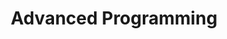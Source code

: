 ---
title: Advanced Programming
layout: auto_contents
has_children: true
nav_order: 1
parent: 12DTC
categories:
  - setup:
    category_name: First steps
    category_items:
      - setup_windows:
        item_name: Set up on Windows
        item_desc: Install VSCode, Python via scoop
        item_icon: 📦
        item_page: /classroom/setup-windows
      - setup_macos:
        item_name: Set up on macOS
        item_desc: Install VSCode, Python via Homebrew
        item_icon: 📦
        item_page: /classroom/setup-macos
      - setup_linux:
        item_name: Set up on Linux
        item_desc: Install Python via pyenv
        item_icon: 📦
        item_page: /classroom/setup-linux
      - glossary:
        item_name: Glossary
        item_icon: 📖
        item_page: /classroom/glossary
  - recap:
    category_name: Recap
    category_items:
      - intro:
        item_name: Intro
        item_desc: Revise Python from 11DIT
        item_icon: 🐍
        item_page: intro
  - oop:
    category_name: Collections
    category_items:
      - search:
        item_name: List search
        item_desc: Detect if items exist in a list, and where to find them
        item_icon: 🔍
        item_page: list-search
      - modification:
        item_name: List modification
        item_desc: Add, remove, and edit the items in a list
        item_icon: ✂️
        item_page: list-modification
      - functions:
        item_name: List functions
        item_desc: Sorting and shuffling list items
        item_icon: 🎁
        item_page: list-functions
      - comprehensions:
        item_name: List comprehensions
        item_desc: Filtering items in a list
        item_icon: ⚙️
        item_page: list-comprehensions
      - 2d_lists:
        item_name: 2D lists
        item_desc: Lists that contain other lists … listception
        item_icon: 📚
        item_page: list-2d
      - dictionaries:
        item_name: Dictionaries
        item_desc: List items with names
        item_icon: 📕
        item_page: dictionaries
      - chores:
        item_name: Chores roster
        item_desc: Sort out the weekly chores in a flat
        item_icon: 🧹
        item_page: chores
      - irsa:
        item_name: International Radiotelephony Spelling Alphabet
        item_desc: Convert letters to secret code — and back!
        item_icon: 🚢
        item_page: irsa
  - gui:
    category_name: Functions
    category_items:
      - functions:
        item_name: Intro to functions
        item_desc: Create basic functions in Python
        item_icon: 🧩
        item_page: functions-basic
      - return:
        item_name: Functions that return values
        item_desc: Let functions step in for values
        item_icon: 🧩
        item_page: functions-return
      - parameters:
        item_name: Functions with arguments
        item_desc: Specify data to your functions
        item_icon: 🧩
        item_page: functions-args
  - testing:
    category_name: Testing
    category_items:
      - testing:
        item_name: Testing
        item_desc: Make sure your code is working
        item_icon: 🧪
        item_page: testing
  - assessment:
    category_name: Assessment
    category_items:
      - practice:
        item_name: Practice assessment
        item_desc: One last go before the real deal
        item_icon: 🚶
        item_page: practice
      - feedback:
        item_name: Practice feedback
        item_desc: Determine your own grade using this schedule
        item_icon: 
        item_page: practice-feedback
      - assessment:
        item_name: Assessment
        item_desc: Create an inventory system for an egg shop
        item_icon: 🏃
        item_page: assessment
---